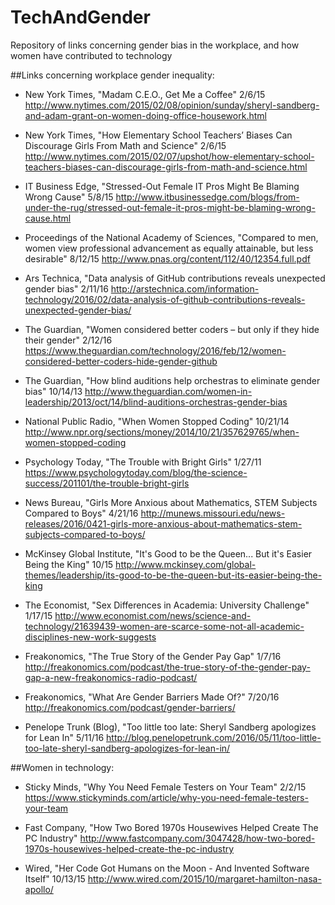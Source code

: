 # TechAndGender
Repository of links concerning gender bias in the workplace, and how women have contributed to technology


##Links concerning workplace gender inequality:

* New York Times, "Madam C.E.O., Get Me a Coffee" 2/6/15
http://www.nytimes.com/2015/02/08/opinion/sunday/sheryl-sandberg-and-adam-grant-on-women-doing-office-housework.html

* New York Times, "How Elementary School Teachers’ Biases Can Discourage Girls From Math and Science" 2/6/15
http://www.nytimes.com/2015/02/07/upshot/how-elementary-school-teachers-biases-can-discourage-girls-from-math-and-science.html

* IT Business Edge, "Stressed-Out Female IT Pros Might Be Blaming Wrong Cause" 5/8/15
http://www.itbusinessedge.com/blogs/from-under-the-rug/stressed-out-female-it-pros-might-be-blaming-wrong-cause.html

* Proceedings of the National Academy of Sciences, "Compared to men, women view professional advancement as equally attainable, but less desirable" 8/12/15
http://www.pnas.org/content/112/40/12354.full.pdf

* Ars Technica, "Data analysis of GitHub contributions reveals unexpected gender bias" 2/11/16
http://arstechnica.com/information-technology/2016/02/data-analysis-of-github-contributions-reveals-unexpected-gender-bias/

* The Guardian, "Women considered better coders – but only if they hide their gender" 2/12/16
https://www.theguardian.com/technology/2016/feb/12/women-considered-better-coders-hide-gender-github

* The Guardian, "How blind auditions help orchestras to eliminate gender bias" 10/14/13
http://www.theguardian.com/women-in-leadership/2013/oct/14/blind-auditions-orchestras-gender-bias

* National Public Radio, "When Women Stopped Coding" 10/21/14
http://www.npr.org/sections/money/2014/10/21/357629765/when-women-stopped-coding

* Psychology Today, "The Trouble with Bright Girls" 1/27/11
https://www.psychologytoday.com/blog/the-science-success/201101/the-trouble-bright-girls

* News Bureau, "Girls More Anxious about Mathematics, STEM Subjects Compared to Boys" 4/21/16
http://munews.missouri.edu/news-releases/2016/0421-girls-more-anxious-about-mathematics-stem-subjects-compared-to-boys/

* McKinsey Global Institute, "It's Good to be the Queen... But it's Easier Being the King" 10/15
http://www.mckinsey.com/global-themes/leadership/its-good-to-be-the-queen-but-its-easier-being-the-king

* The Economist, "Sex Differences in Academia: University Challenge" 1/17/15
http://www.economist.com/news/science-and-technology/21639439-women-are-scarce-some-not-all-academic-disciplines-new-work-suggests

* Freakonomics, "The True Story of the Gender Pay Gap" 1/7/16
http://freakonomics.com/podcast/the-true-story-of-the-gender-pay-gap-a-new-freakonomics-radio-podcast/

* Freakonomics, "What Are Gender Barriers Made Of?" 7/20/16
http://freakonomics.com/podcast/gender-barriers/

* Penelope Trunk (Blog), "Too little too late: Sheryl Sandberg apologizes for Lean In" 5/11/16
http://blog.penelopetrunk.com/2016/05/11/too-little-too-late-sheryl-sandberg-apologizes-for-lean-in/

##Women in technology:

* Sticky Minds, "Why You Need Female Testers on Your Team" 2/2/15
https://www.stickyminds.com/article/why-you-need-female-testers-your-team

* Fast Company, "How Two Bored 1970s Housewives Helped Create The PC Industry"
http://www.fastcompany.com/3047428/how-two-bored-1970s-housewives-helped-create-the-pc-industry

* Wired, "Her Code Got Humans on the Moon - And Invented Software Itself" 10/13/15
http://www.wired.com/2015/10/margaret-hamilton-nasa-apollo/

